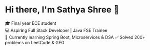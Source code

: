 # Hi there, I'm Sathya Shree 👋

🎓 Final year ECE student  
💻 Aspiring Full Stack Developer | Java FSE Trainee  
🌱 Currently learning Spring Boot, Microservices & DSA 
✅ Solved 200+ problems on LeetCode & GFG
